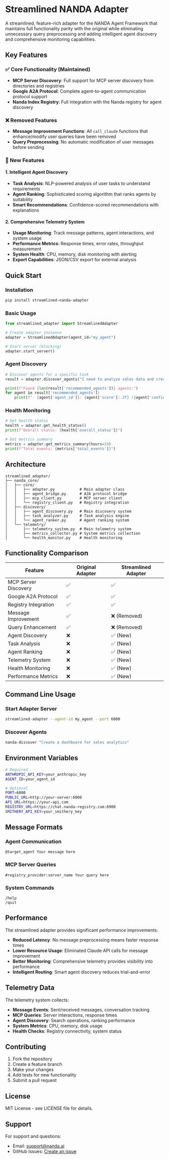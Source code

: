 # Streamlined NANDA Adapter

A streamlined, feature-rich adapter for the NANDA Agent Framework that maintains full functionality parity with the original while eliminating unnecessary query preprocessing and adding intelligent agent discovery and comprehensive monitoring capabilities.

## Key Features

### ✅ Core Functionality (Maintained)
- **MCP Server Discovery**: Full support for MCP server discovery from directories and registries
- **Google A2A Protocol**: Complete agent-to-agent communication protocol support
- **Nanda Index Registry**: Full integration with the Nanda registry for agent discovery

### ❌ Removed Features
- **Message Improvement Functions**: All `call_claude` functions that enhance/modify user queries have been removed
- **Query Preprocessing**: No automatic modification of user messages before sending

### 🚀 New Features

#### 1. Intelligent Agent Discovery
- **Task Analysis**: NLP-powered analysis of user tasks to understand requirements
- **Agent Ranking**: Sophisticated scoring algorithm that ranks agents by suitability
- **Smart Recommendations**: Confidence-scored recommendations with explanations

#### 2. Comprehensive Telemetry System
- **Usage Monitoring**: Track message patterns, agent interactions, and system usage
- **Performance Metrics**: Response times, error rates, throughput measurement
- **System Health**: CPU, memory, disk monitoring with alerting
- **Export Capabilities**: JSON/CSV export for external analysis

## Quick Start

### Installation

```bash
pip install streamlined-nanda-adapter
```

### Basic Usage

```python
from streamlined_adapter import StreamlinedAdapter

# Create adapter instance
adapter = StreamlinedAdapter(agent_id="my_agent")

# Start server (blocking)
adapter.start_server()
```

### Agent Discovery

```python
# Discover agents for a specific task
result = adapter.discover_agents("I need to analyze sales data and create visualizations")

print(f"Found {len(result['recommended_agents'])} agents:")
for agent in result['recommended_agents']:
    print(f"- {agent['agent_id']}: {agent['score']:.2f} ({agent['confidence']:.2f})")
```

### Health Monitoring

```python
# Get health status
health = adapter.get_health_status()
print(f"Overall status: {health['overall_status']}")

# Get metrics summary
metrics = adapter.get_metrics_summary(hours=24)
print(f"Total events: {metrics['total_events']}")
```

## Architecture

```
streamlined_adapter/
├── nanda_core/
│   ├── core/
│   │   ├── adapter.py           # Main adapter class
│   │   ├── agent_bridge.py      # A2A protocol bridge
│   │   ├── mcp_client.py        # MCP server client
│   │   └── registry_client.py   # Registry integration
│   ├── discovery/
│   │   ├── agent_discovery.py   # Main discovery system
│   │   ├── task_analyzer.py     # Task analysis engine
│   │   └── agent_ranker.py      # Agent ranking system
│   └── telemetry/
│       ├── telemetry_system.py  # Main telemetry system
│       ├── metrics_collector.py # System metrics collection
│       └── health_monitor.py    # Health monitoring
```

## Functionality Comparison

| Feature | Original Adapter | Streamlined Adapter |
|---------|------------------|-------------------|
| MCP Server Discovery | ✅ | ✅ |
| Google A2A Protocol | ✅ | ✅ |
| Registry Integration | ✅ | ✅ |
| Message Improvement | ✅ | ❌ (Removed) |
| Query Enhancement | ✅ | ❌ (Removed) |
| Agent Discovery | ❌ | ✅ (New) |
| Task Analysis | ❌ | ✅ (New) |
| Agent Ranking | ❌ | ✅ (New) |
| Telemetry System | ❌ | ✅ (New) |
| Health Monitoring | ❌ | ✅ (New) |
| Performance Metrics | ❌ | ✅ (New) |

## Command Line Usage

### Start Adapter Server
```bash
streamlined-adapter --agent-id my_agent --port 6000
```

### Discover Agents
```bash
nanda-discover "Create a dashboard for sales analytics"
```

## Environment Variables

```bash
# Required
ANTHROPIC_API_KEY=your_anthropic_key
AGENT_ID=your_agent_id

# Optional
PORT=6000
PUBLIC_URL=http://your-server:6000
API_URL=https://your-api.com
REGISTRY_URL=https://chat.nanda-registry.com:6900
SMITHERY_API_KEY=your_smithery_key
```

## Message Formats

### Agent Communication
```
@target_agent Your message here
```

### MCP Server Queries
```
#registry_provider:server_name Your query here
```

### System Commands
```
/help
/quit
```

## Performance

The streamlined adapter provides significant performance improvements:

- **Reduced Latency**: No message preprocessing means faster response times
- **Lower Resource Usage**: Eliminated Claude API calls for message improvement
- **Better Monitoring**: Comprehensive telemetry provides visibility into performance
- **Intelligent Routing**: Smart agent discovery reduces trial-and-error

## Telemetry Data

The telemetry system collects:

- **Message Events**: Sent/received messages, conversation tracking
- **MCP Queries**: Server interactions, response times
- **Agent Discovery**: Search operations, ranking performance
- **System Metrics**: CPU, memory, disk usage
- **Health Checks**: Registry connectivity, system status

## Contributing

1. Fork the repository
2. Create a feature branch
3. Make your changes
4. Add tests for new functionality
5. Submit a pull request

## License

MIT License - see LICENSE file for details.

## Support

For support and questions:
- Email: support@nanda.ai
- GitHub Issues: [Create an issue](https://github.com/projnanda/streamlined-adapter/issues)